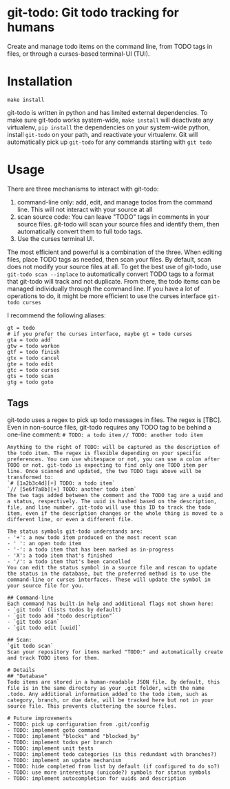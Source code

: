 # git-todo: Git todo tracking for humans 
Create and manage todo items on the command line, from TODO tags in files, or through a curses-based terminal-UI (TUI). 

# Installation
`make install`

git-todo is written in python and has limited external dependencies. To make sure git-todo works system-wide, `make install` will deactivate any virtualenv, `pip install` the dependencies on your system-wide python, install `git-todo` on your path, and reactivate your virtualenv. Git will automatically pick up `git-todo` for any commands starting with `git todo`

# Usage
There are three mechanisms to interact with git-todo:
1. command-line only: add, edit, and manage todos from the command line. This will not interact with your source at all
2. scan source code: You can leave "TODO" tags in comments in your source files. git-todo will scan your source files and identify them, then automatically convert them to full todo tags.
3. Use the curses terminal UI. 

The most efficient and powerful is a combination of the three. When editing files, place TODO tags as needed, then scan your files. By default, scan does not modify your source files at all. To get the best use of git-todo, use `git-todo scan --inplace` to automatically convert TODO tags to a format that git-todo will track and not duplicate. From there, the todo items can be managed individually through the command line. If you have a lot of operations to do, it might be more efficient to use the curses interface `git-todo curses`

I recommend the following aliases:
```
gt = todo 
# if you prefer the curses interface, maybe gt = todo curses
gta = todo add`
gtw = todo workon
gtf = todo finish
gtx = todo cancel
gte = todo edit
gtc = todo curses
gts = todo scan
gtg = todo goto
```

## Tags
git-todo uses a regex to pick up todo messages in files. The regex is [TBC]. Even in non-source files, git-todo requires any TODO tag to be behind a one-line comment:
`# TODO: a todo item`
`// TODO: another todo item`
```
Anything to the right of TODO: will be captured as the description of the todo item. The regex is flexible depending on your specific preferences. You can use whitespace or not, you can use a colon after TODO or not. git-todo is expecting to find only one TODO item per line. Once scanned and updated, the two TODO tags above will be transformed to:
`# [1a2b3c4d][+] TODO: a todo item`
`// [5e6f7a8b][+] TODO: another todo item`
The two tags added between the comment and the TODO tag are a uuid and a status, respectively. The uuid is hashed based on the description, file, and line number. git-todo will use this ID to track the todo item, even if the description changes or the whole thing is moved to a different line, or even a different file. 

The status symbols git-todo understands are:
- '+': a new todo item produced on the most recent scan
- ' ': an open todo item
- '-': a todo item that has been marked as in-progress
- 'X': a todo item that's finished
- '/': a todo item that's been cancelled
You can edit the status symbol in a source file and rescan to update the status in the database, but the preferred method is to use the command-line or curses interfaces. These will update the symbol in your source file for you.

## Command-line
Each command has built-in help and additional flags not shown here:
- `git todo` (lists todos by default)
- `git todo add "todo description"`
- `git todo scan`
- `git todo edit [uuid]`

## Scan:
`git todo scan`
Scan your repository for items marked "TODO:" and automatically create and track TODO items for them. 

# Details
## "Database"
Todo items are stored in a human-readable JSON file. By default, this file is in the same directory as your .git folder, with the name .todo. Any additional information added to the todo item, such as category, branch, or due date, will be tracked here but not in your source file. This prevents cluttering the source files. 

# Future improvements
- TODO: pick up configuration from .git/config
- TODO: implement goto command
- TODO: implement "blocks" and "blocked_by"
- TODO: implement todos per branch
- TODO: implement unit tests
- TODO: implement todo categories (is this redundant with branches?)
- TODO: implement an update mechanism
- TODO: hide completed from list by default (if configured to do so?)
- TODO: use more interesting (unicode?) symbols for status symbols
- TODO: implement autocompletion for uuids and description

